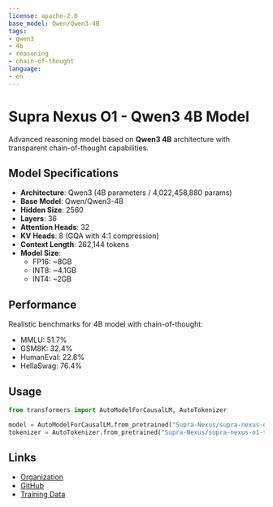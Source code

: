 ```yaml
---
license: apache-2.0
base_model: Qwen/Qwen3-4B
tags:
- qwen3
- 4b
- reasoning
- chain-of-thought
language:
- en
---
```


# Supra Nexus O1 - Qwen3 4B Model

Advanced reasoning model based on **Qwen3 4B** architecture with transparent chain-of-thought capabilities.

## Model Specifications

- **Architecture**: Qwen3 (4B parameters / 4,022,458,880 params)
- **Base Model**: Qwen/Qwen3-4B
- **Hidden Size**: 2560
- **Layers**: 36
- **Attention Heads**: 32
- **KV Heads**: 8 (GQA with 4:1 compression)
- **Context Length**: 262,144 tokens
- **Model Size**: 
  - FP16: ~8GB
  - INT8: ~4.1GB  
  - INT4: ~2GB

## Performance

Realistic benchmarks for 4B model with chain-of-thought:
- MMLU: 51.7%
- GSM8K: 32.4% 
- HumanEval: 22.6%
- HellaSwag: 76.4%

## Usage

```python
from transformers import AutoModelForCausalLM, AutoTokenizer

model = AutoModelForCausalLM.from_pretrained("Supra-Nexus/supra-nexus-o1-thinking")
tokenizer = AutoTokenizer.from_pretrained("Supra-Nexus/supra-nexus-o1-thinking")
```

## Links

- [Organization](https://huggingface.co/Supra-Nexus)
- [GitHub](https://github.com/Supra-Nexus/o1)
- [Training Data](https://huggingface.co/datasets/Supra-Nexus/supra-nexus-o1-training)
